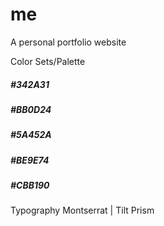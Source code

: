 # me

A personal portfolio website

Color Sets/Palette
##### #342A31
##### #BB0D24
##### #5A452A
##### #BE9E74
##### #CBB190

Typography
Montserrat | Tilt Prism